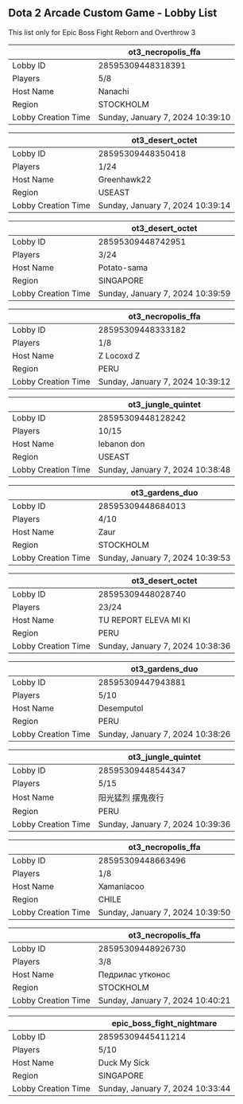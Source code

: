 ## Dota 2 Arcade Custom Game - Lobby List

This list only for Epic Boss Fight Reborn and Overthrow 3

|  | ot3_necropolis_ffa |
| ------ | ------ |
| Lobby ID | 28595309448318391 |
| Players | 5/8 |
| Host Name | Nanachi |
| Region | STOCKHOLM |
| Lobby Creation Time | Sunday, January 7, 2024 10:39:10 |


|  | ot3_desert_octet |
| ------ | ------ |
| Lobby ID | 28595309448350418 |
| Players | 1/24 |
| Host Name | Greenhawk22 |
| Region | USEAST |
| Lobby Creation Time | Sunday, January 7, 2024 10:39:14 |


|  | ot3_desert_octet |
| ------ | ------ |
| Lobby ID | 28595309448742951 |
| Players | 3/24 |
| Host Name | Potato-sama |
| Region | SINGAPORE |
| Lobby Creation Time | Sunday, January 7, 2024 10:39:59 |


|  | ot3_necropolis_ffa |
| ------ | ------ |
| Lobby ID | 28595309448333182 |
| Players | 1/8 |
| Host Name | Z Locoxd Z |
| Region | PERU |
| Lobby Creation Time | Sunday, January 7, 2024 10:39:12 |


|  | ot3_jungle_quintet |
| ------ | ------ |
| Lobby ID | 28595309448128242 |
| Players | 10/15 |
| Host Name | lebanon don |
| Region | USEAST |
| Lobby Creation Time | Sunday, January 7, 2024 10:38:48 |


|  | ot3_gardens_duo |
| ------ | ------ |
| Lobby ID | 28595309448684013 |
| Players | 4/10 |
| Host Name | Zaur |
| Region | STOCKHOLM |
| Lobby Creation Time | Sunday, January 7, 2024 10:39:53 |


|  | ot3_desert_octet |
| ------ | ------ |
| Lobby ID | 28595309448028740 |
| Players | 23/24 |
| Host Name | TU REPORT ELEVA MI KI |
| Region | PERU |
| Lobby Creation Time | Sunday, January 7, 2024 10:38:36 |


|  | ot3_gardens_duo |
| ------ | ------ |
| Lobby ID | 28595309447943881 |
| Players | 5/10 |
| Host Name | Desemputol |
| Region | PERU |
| Lobby Creation Time | Sunday, January 7, 2024 10:38:26 |


|  | ot3_jungle_quintet |
| ------ | ------ |
| Lobby ID | 28595309448544347 |
| Players | 5/15 |
| Host Name | 阳光猛烈 摆鬼夜行 |
| Region | PERU |
| Lobby Creation Time | Sunday, January 7, 2024 10:39:36 |


|  | ot3_necropolis_ffa |
| ------ | ------ |
| Lobby ID | 28595309448663496 |
| Players | 1/8 |
| Host Name | Xamaniacoo |
| Region | CHILE |
| Lobby Creation Time | Sunday, January 7, 2024 10:39:50 |


|  | ot3_necropolis_ffa |
| ------ | ------ |
| Lobby ID | 28595309448926730 |
| Players | 3/8 |
| Host Name | Педрилас утконос |
| Region | STOCKHOLM |
| Lobby Creation Time | Sunday, January 7, 2024 10:40:21 |


|  | epic_boss_fight_nightmare |
| ------ | ------ |
| Lobby ID | 28595309445411214 |
| Players | 5/10 |
| Host Name | Duck My Sick |
| Region | SINGAPORE |
| Lobby Creation Time | Sunday, January 7, 2024 10:33:44 |


